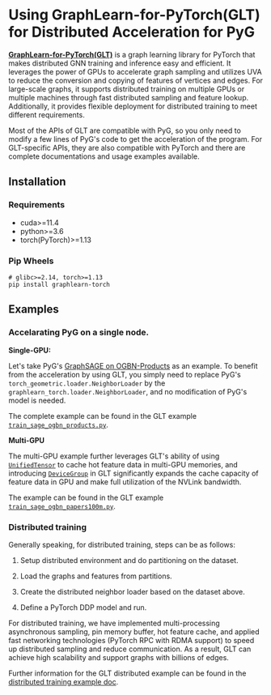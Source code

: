 # Using GraphLearn-for-PyTorch(GLT) for Distributed Acceleration for PyG

**[GraphLearn-for-PyTorch(GLT)](https://github.com/alibaba/graphlearn-for-pytorch)** is a graph learning library for PyTorch that makes distributed GNN training and inference easy and efficient.
It leverages the power of GPUs to accelerate graph sampling and utilizes UVA to reduce the conversion and copying of features of vertices and edges.
For large-scale graphs, it supports distributed training on multiple GPUs or multiple machines through fast distributed sampling and feature lookup.
Additionally, it provides flexible deployment for distributed training to meet different requirements.

Most of the APIs of GLT are compatible with PyG, so you only need to modify a few lines of PyG's code to get the acceleration of the program.
For GLT-specific APIs, they are also compatible with PyTorch and there are complete documentations and usage examples available.


## Installation

### Requirements
- cuda>=11.4
- python>=3.6
- torch(PyTorch)>=1.13
### Pip Wheels

```
# glibc>=2.14, torch>=1.13
pip install graphlearn-torch
```

## Examples

### Accelarating PyG on a single node.
**Single-GPU:**

Let's take PyG's [GraphSAGE on OGBN-Products](https://github.com/pyg-team/pytorch_geometric/blob/master/examples/ogbn_products_sage.py) as an example.
To benefit from the acceleration by using GLT, you simply need to replace PyG's `torch_geometric.loader.NeighborLoader` by the `graphlearn_torch.loader.NeighborLoader`, and no modification of PyG's model is needed.

The complete example can be found in the GLT example [`train_sage_ogbn_products.py`](https://github.com/alibaba/graphlearn-for-pytorch/blob/main/examples/train_sage_ogbn_products.py).

**Multi-GPU**

The multi-GPU example further leverages GLT's ability of using [`UnifiedTensor`](https://github.com/alibaba/graphlearn-for-pytorch/blob/main/docs/tutorial/basic_object.md?plain=1#L97-L112) to cache hot feature data in multi-GPU memories, and introducing [`DeviceGroup`](https://github.com/alibaba/graphlearn-for-pytorch/blob/main/docs/tutorial/basic_object.md?plain=1#L142-L162) in GLT significantly expands the cache capacity of feature data in GPU and make full utilization of the NVLink bandwidth.

The example can be found in the GLT example [`train_sage_ogbn_papers100m.py`](https://github.com/alibaba/graphlearn-for-pytorch/blob/main/examples/multi_gpu/train_sage_ogbn_papers100m.py).

### Distributed training

Generally speaking, for distributed training, steps can be as follows:

1. Setup distributed environment and do partitioning on the dataset.

2. Load the graphs and features from partitions.

3. Create the distributed neighbor loader based on the dataset above.

4. Define a PyTorch DDP model and run.

For distributed training, we have implemented multi-processing asynchronous sampling, pin memory buffer, hot feature cache, and applied fast networking technologies (PyTorch RPC with RDMA support) to speed up distributed sampling and reduce communication.
As a result, GLT can achieve high scalability and support graphs with billions of edges.

Further information for the GLT distributed example can be found in the [distributed training example doc](distributed/README.md).
